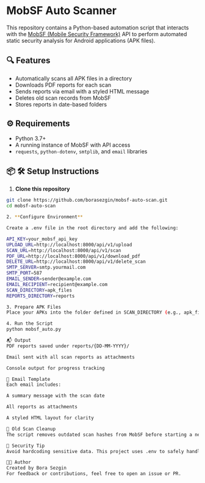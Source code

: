 # MobSF Auto Scanner

This repository contains a Python-based automation script that interacts with the [MobSF (Mobile Security Framework)](https://github.com/MobSF/Mobile-Security-Framework-MobSF) API to perform automated static security analysis for Android applications (APK files).

## 🔍 Features

- Automatically scans all APK files in a directory
- Downloads PDF reports for each scan
- Sends reports via email with a styled HTML message
- Deletes old scan records from MobSF
- Stores reports in date-based folders

## ⚙️ Requirements

- Python 3.7+
- A running instance of MobSF with API access
- `requests`, `python-dotenv`, `smtplib`, and `email` libraries

## 📦 🛠 Setup Instructions

1. **Clone this repository**

```bash
git clone https://github.com/borasezgin/mobsf-auto-scan.git
cd mobsf-auto-scan

2. **Configure Environment**

Create a .env file in the root directory and add the following:

API_KEY=your_mobsf_api_key
UPLOAD_URL=http://localhost:8000/api/v1/upload
SCAN_URL=http://localhost:8000/api/v1/scan
PDF_URL=http://localhost:8000/api/v1/download_pdf
DELETE_URL=http://localhost:8000/api/v1/delete_scan
SMTP_SERVER=smtp.yourmail.com
SMTP_PORT=587
EMAIL_SENDER=sender@example.com
EMAIL_RECIPIENT=recipient@example.com
SCAN_DIRECTORY=apk_files
REPORTS_DIRECTORY=reports

3. Prepare APK Files
Place your APKs into the folder defined in SCAN_DIRECTORY (e.g., apk_files/).

4. Run the Script
python mobsf_auto.py

📬 Output
PDF reports saved under reports/{DD-MM-YYYY}/

Email sent with all scan reports as attachments

Console output for progress tracking

💌 Email Template
Each email includes:

A summary message with the scan date

All reports as attachments

A styled HTML layout for clarity

🧼 Old Scan Cleanup
The script removes outdated scan hashes from MobSF before starting a new scan session.

🔐 Security Tip
Avoid hardcoding sensitive data. This project uses .env to safely handle API keys and email credentials.

👩‍💻 Author
Created by Bora Sezgin
For feedback or contributions, feel free to open an issue or PR.


